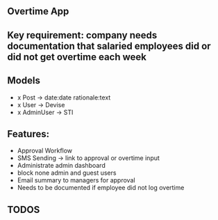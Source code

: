 ## Overtime App
## Key requirement: company needs documentation that salaried employees did or did not get overtime each week

## Models
- x Post -> date:date rationale:text
- x User -> Devise
- x AdminUser -> STI

## Features:
- Approval Workflow
- SMS Sending -> link to approval or overtime input
- Administrate admin dashboard
- block none admin and guest users
- Email summary to managers for approval
- Needs to be documented if employee did not log overtime

## TODOS


